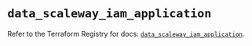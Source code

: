 # `data_scaleway_iam_application`

Refer to the Terraform Registry for docs: [`data_scaleway_iam_application`](https://registry.terraform.io/providers/scaleway/scaleway/2.49.0/docs/data-sources/iam_application).
